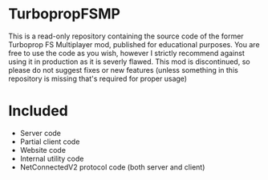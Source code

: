 # TurbopropFSMP
This is a read-only repository containing the source code of the former Turboprop FS Multiplayer mod, published for educational purposes. You are free to use the code as you wish, however I strictly recommend against using it in production as it is severly flawed. This mod is discontinued, so please do not suggest fixes or new features (unless something in this repository is missing that's required for proper usage)

# Included
<ul>
  <li>Server code</li>
  <li>Partial client code</li>
  <li>Website code</li>
  <li>Internal utility code</li>
  <li>NetConnectedV2 protocol code (both server and client)</li>
</ul>

